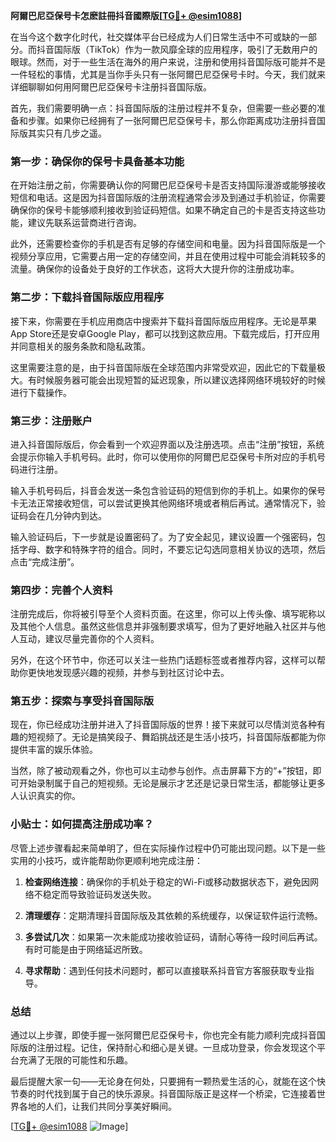 **阿爾巴尼亞保号卡怎麽註冊抖音國際版[[TG💪+ @esim1088](https://t.me/s/esim1088)]**

在当今这个数字化时代，社交媒体平台已经成为人们日常生活中不可或缺的一部分。而抖音国际版（TikTok）作为一款风靡全球的应用程序，吸引了无数用户的眼球。然而，对于一些生活在海外的用户来说，注册和使用抖音国际版可能并不是一件轻松的事情，尤其是当你手头只有一张阿爾巴尼亞保号卡时。今天，我们就来详细聊聊如何用阿爾巴尼亞保号卡注册抖音国际版。

首先，我们需要明确一点：抖音国际版的注册过程并不复杂，但需要一些必要的准备和步骤。如果你已经拥有了一张阿爾巴尼亞保号卡，那么你距离成功注册抖音国际版其实只有几步之遥。

### **第一步：确保你的保号卡具备基本功能**

在开始注册之前，你需要确认你的阿爾巴尼亞保号卡是否支持国际漫游或能够接收短信和电话。这是因为抖音国际版的注册流程通常会涉及到通过手机验证，你需要确保你的保号卡能够顺利接收到验证码短信。如果不确定自己的卡是否支持这些功能，建议先联系运营商进行咨询。

此外，还需要检查你的手机是否有足够的存储空间和电量。因为抖音国际版是一个视频分享应用，它需要占用一定的存储空间，并且在使用过程中可能会消耗较多的流量。确保你的设备处于良好的工作状态，这将大大提升你的注册成功率。

### **第二步：下载抖音国际版应用程序**

接下来，你需要在手机应用商店中搜索并下载抖音国际版应用程序。无论是苹果App Store还是安卓Google Play，都可以找到这款应用。下载完成后，打开应用并同意相关的服务条款和隐私政策。

这里需要注意的是，由于抖音国际版在全球范围内非常受欢迎，因此它的下载量极大。有时候服务器可能会出现短暂的延迟现象，所以建议选择网络环境较好的时候进行下载操作。

### **第三步：注册账户**

进入抖音国际版后，你会看到一个欢迎界面以及注册选项。点击“注册”按钮，系统会提示你输入手机号码。此时，你可以使用你的阿爾巴尼亞保号卡所对应的手机号码进行注册。

输入手机号码后，抖音会发送一条包含验证码的短信到你的手机上。如果你的保号卡无法正常接收短信，可以尝试更换其他网络环境或者稍后再试。通常情况下，验证码会在几分钟内到达。

输入验证码后，下一步就是设置密码了。为了安全起见，建议设置一个强密码，包括字母、数字和特殊字符的组合。同时，不要忘记勾选同意相关协议的选项，然后点击“完成注册”。

### **第四步：完善个人资料**

注册完成后，你将被引导至个人资料页面。在这里，你可以上传头像、填写昵称以及其他个人信息。虽然这些信息并非强制要求填写，但为了更好地融入社区并与他人互动，建议尽量完善你的个人资料。

另外，在这个环节中，你还可以关注一些热门话题标签或者推荐内容，这样可以帮助你更快地发现感兴趣的视频，并参与到社区讨论中去。

### **第五步：探索与享受抖音国际版**

现在，你已经成功注册并进入了抖音国际版的世界！接下来就可以尽情浏览各种有趣的短视频了。无论是搞笑段子、舞蹈挑战还是生活小技巧，抖音国际版都能为你提供丰富的娱乐体验。

当然，除了被动观看之外，你也可以主动参与创作。点击屏幕下方的“+”按钮，即可开始录制属于自己的短视频。无论是展示才艺还是记录日常生活，都能够让更多人认识真实的你。

### **小贴士：如何提高注册成功率？**

尽管上述步骤看起来简单明了，但在实际操作过程中仍可能出现问题。以下是一些实用的小技巧，或许能帮助你更顺利地完成注册：

1. **检查网络连接**：确保你的手机处于稳定的Wi-Fi或移动数据状态下，避免因网络不稳定而导致验证码发送失败。
   
2. **清理缓存**：定期清理抖音国际版及其依赖的系统缓存，以保证软件运行流畅。
   
3. **多尝试几次**：如果第一次未能成功接收验证码，请耐心等待一段时间后再试。有时可能是由于网络延迟所致。
   
4. **寻求帮助**：遇到任何技术问题时，都可以直接联系抖音官方客服获取专业指导。

### **总结**

通过以上步骤，即使手握一张阿爾巴尼亞保号卡，你也完全有能力顺利完成抖音国际版的注册过程。记住，保持耐心和细心是关键。一旦成功登录，你会发现这个平台充满了无限的可能性和乐趣。

最后提醒大家一句——无论身在何处，只要拥有一颗热爱生活的心，就能在这个快节奏的时代找到属于自己的快乐源泉。抖音国际版正是这样一个桥梁，它连接着世界各地的人们，让我们共同分享美好瞬间。

[[TG💪+ @esim1088](https://t.me/s/esim1088) ![Image](https://i.postimg.cc/4NQfJmqS/Snipaste-2025-05-13-00-14-12.png)]